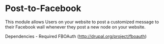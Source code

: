 Post-to-Facebook
================

This module allows Users on your website to post a customized message to their Facebook wall whenever they post a new node on your website.

Dependencies - Required FBOAuth (http://drupal.org/project/fboauth)  